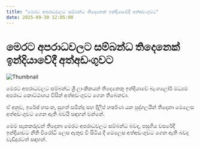 ```yaml
---
title: "මෙරට අපරාධවලට සම්බන්ධ තිදෙනෙක් ඉන්දියාවේදී අත්අඩංගුවට"
date: 2025-09-30 12:05:00
---
```


# මෙරට අපරාධවලට සම්බන්ධ තිදෙනෙක් ඉන්දියාවේදී අත්අඩංගුවට

![Thumbnail](https://helakuru.sgp1.cdn.digitaloceanspaces.com/esana/images/lib/arrested2[1].jpg)

මෙරට අපරාධවලට සම්බන්ධ ශ්‍රී ලාංකිකයන් තිදෙනෙකු ඉන්දියාවේ බැංගලෝර් මධ්‍යම අපරාධ කොට්ඨාශය විසින් අත්අඩංගුවට ගෙන තිබෙනවා.

ඒ අනුව, ඉරේෂ් හසංක, සුගත් සමින්දු සහ දිලීප් හර්ෂණ යන පුද්ගලයින් තිදෙනා මෙලෙස අත්අඩංගුවට ගෙන ඇති බවයි සඳහන් වන්නේ.

මෙම සැකකරුවන් තිදෙනා මෙරට අපරාධවලට සම්බන්ධ බවද, පසුගිය වසරේදී ඉන්දියාවට නීති විරෝධී ලෙස ඇතුළු වී සිටිය දී මෙලෙස අත්අඩංගුවට ගෙන ඇති බවද වැඩිදුරටත් සඳහන්.

